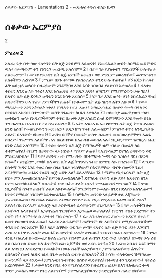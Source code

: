 ﻿
 ሰቆቃው ኤርምያስ - Lamentations 2 - መጽሐፍ ቅዱስ ብሉይ ኪዳን
# ሰቆቃው ኤርምያስ
2
### ምዕራፍ 2
አሌፍ። ጌታ በቍጣው የጽዮንን ሴት ልጅ እንደ ምን አደመናት! የእስራኤልን ውበት ከሰማይ ወደ ምድር ጣለ፥ በቍጣውም ቀን የእግሩን መረገጫ አላሰበም።
2 ፤ ቤት። ጌታ የያዕቆብን ማደሪያዎች ሁሉ ዋጠ፥ አልራራምም፤ በመዓቱ የይሁዳን ሴት ልጅ አምቦች አፈረሰ፥ ወደ ምድርም አወረዳቸው፤ መንግሥቱንና አለቆችዋን አረከሰ።
3 ፤ ጋሜል። በጽኑ ቍጣው የእስራኤልን ቀንድ ሁሉ ቀጠቀጠ፤ ቀኝ እጁን ከጠላት ፊት ወደ ኋላ መለሰ፥ በዙሪያውም እንደሚባላ እንደ እሳት ነበልባል ያዕቆብን አቃጠለ።
4 ፤ ዳሌጥ። ቀስቱን እንደ ጠላት ገተረ፥ እንደ አስጨናቂ ቀኝ እጁን አጸና፥ ለዓይንም የሚያምረውን ሁሉ ገደለ፤ በጽዮን ሴት ልጅ ድንኳን መዓቱን እንደ እሳት አፈሰሰ።
5 ፤ ሄ። ጌታ እንደ ጠላት ሆነ፥ እስራኤልን ዋጠ፤ አዳራሾችዋን ሁሉ ዋጠ፥ አምቦችዋን አጠፋ፤ በይሁዳም ሴት ልጅ ኀዘንና ልቅሶ አበዛ።
6 ፤ ዋው። ማደሪያውን እንደ አትክልት ነቀለ፤ የበዓሉን ስፍራ አጠፋ፤ እግዚአብሔር በጽዮን ዓመት በዓሉንና ሰንበቱን አስረሳ፥ በቍጣውም መዓት ንጉሡንና ካህኑን አቃለለ።
7 ፤ ዛይ። ጌታ መሠዊያውን ጣለ፥ መቅደሱን ጠላ፥ የአዳራሾችዋንም ቅጥር በጠላት እጅ አሳልፎ ሰጠ፤ ድምፃቸውን እንደ ዓመት በዓል ቀን በእግዚአብሔር ቤት ከፍ ከፍ አደረጉ።
8 ፤ ሔት። እግዚአብሔር የጽዮንን ሴት ልጅ ቅጥር ያፈርስ ዘንድ አሰበ፤ የመለኪያውን ገመድ ዘረጋ፥ እጁን ከማጥፋት አልመለሰም፤ ምሽጉና ቅጥሩ እንዲያለቅሱ አደረገ፤ በአንድነት ደከሙ።
9 ፤ ጤት። በሮችዋ በመሬት ውስጥ ሰጠሙ፥ መወርወሪያዎችዋን አጠፋ ሰበረም፤ ንጉሥዋና አለቆችዋ ሕግ በሌለባቸው በአሕዛብ መካከል አሉ፤ ነቢያቶቻዋም ከእግዚአብሔር ዘንድ ራእይ አላገኙም።
10 ፤ ዮድ። የጽዮን ሴት ልጅ ሽማግሌዎች ዝም ብለው በመሬት ላይ ተቀምጠዋል፤ ትቢያን በራሳቸው ላይ ነሰነሱ፥ ማቅም ታጠቁ፤ የኢየሩሳሌም ደናግል ራሳቸውን ወደ ምድር አዘነበሉ።
11 ፤ ካፍ። ሕፃኑና ጡት የሚጠባው በከተማይቱ ጐዳና ላይ ሲዝሉ፥ ዓይኔ በእንባ ደከመች፥ አንጀቴም ታወከ፤ ስለ ወገኔ ሴት ልጅ ቅጥቃጤ ጉበቴ በምድር ላይ ተዘረገፈ።
12 ፤ ላሜድ። በከተማ ጐዳና እንደ ተወጋ ሰው በዛሉ ጊዜ፥ ነፍሳቸውም በእናቶቻቸው ብብት በወጣች ጊዜ፥ እናቶቻቸውን። እህልና የወይን ጠጅ ወዴት አለ? ይሉአቸዋል።
13 ፤ ሜም። የኢየሩሳሌም ሴት ልጅ ሆይ፥ ምን እመሰክርልሻለሁ? በምንስ እመስልሻለሁ? ድንግሊቱ የጽዮን ልጅ ሆይ፥ አጽናናሽ ዘንድ በምን አስተካክልሻለሁ? ስብራትሽ እንደ ባሕር ታላቅ ነውና፤ የሚፈውስሽ ማን ነው?
14 ፤ ኖን። ነቢያቶችሽ ከንቱና ሐሰተኛ ራእይ አይተውልሻል፤ ምርኮሽንም ይመልሱ ዘንድ በደልሽን አልገለጡም፤ ከንቱና የማይረባ ነገርንም አይተውልሻል።
15 ፤ ሳምኬት። መንገድ አላፊዎች ሁሉ እጃቸውን ያጨበጭቡብሻልና። በውኑ የውበት ፍጻሜና የምድር ሁሉ ደስታ የሚሉአት ከተማ ይህች ናትን? እያሉ፥ በኢየሩሳሌም ሴት ልጅ ላይ ያፍዋጫሉ፥ ራሳቸውንም ያነቃንቃሉ።
16 ፤ ዔ። ጠላቶችሽ ሁሉ አፋቸውን አላቀቁብሽ፤ እያፍዋጩና ጥርሳቸውን እያፋጩ። ውጠናታል፤ ነገር ግን ተስፋ ያደረግናት ቀን ይህች ናት፤ አግኝተናታል አይተናትማል ይላሉ።
17 ፤ ፌ። እግዚአብሔር ያሰበውን አደረገ፤ በቀድሞ ዘመን ያዘዘውን ቃል ፈጸመ፤ አፈረሰ አልራራምም፤ ጠላትንም ደስ አሰኘብሽ፥ የሚያስጨንቁሽንም ቀንድ ከፍ ከፍ አደረገ።
18 ፤ ጻዴ። ልባቸው ወደ ጌታ ጮኸ። የጽዮን ሴት ልጅ ቅጥር ሆይ፥ እንባሽን እንደ ፈሳሽ ቀንና ሌሊት አፍስሺ፤ ለሰውነትሽ ዕረፍት አትስጪ፤ የዓይንሽ ብሌን አታቋርጥ።
19 ፤ ቆፍ። ተነሺ፥ በሌሊት በመጀመሪያ ክፍል ጩኺ፥ በጌታም ፊት ልብሽን እንደ ውኃ አፍስሺ፤ በጐዳና ሁሉ ራስ ላይ በራብ ስለ ደከሙ ስለ ሕፃናትሽ ነፍስ እጆችሽን ወደ እርሱ አንሺ።
20 ፤ ሬስ። አቤቱ፥ እይ፤ በማን ላይ እንደዚህ እንዳደረግህ ተመልከት። በውኑ ሴቶች ፍሬያቸውን፥ ያቀማጠሉአቸውን ሕፃናት፥ ይበላሉን? በውኑ ካህኑና ነቢዩ በጌታ መቅደስ ውስጥ ይገደላሉን?
21 ፤ ሳን። ብላቴናውና ሽማግሌው በመንገዶች ላይ ተጋደሙ፤ ደናግሎቼና ጐበዛዝቴ በሰይፍ ወድቀዋል፤ በቍጣህ ቀን ገደልሃቸው፤ ሳትራራ አረድሃቸው።
22 ፤ ታው። እንደ በዓል ቀን የሚያስፈሩኝን ከዙሪያዬ ጠራህ፥ በእግዚአብሔር ቍጣ ቀንም ያመለጠ ወይም የቀረ አልተገኘም፤ ያቀማጠልኋቸውንና ያሳደግኋቸውን ጠላቴ በላቸው።
